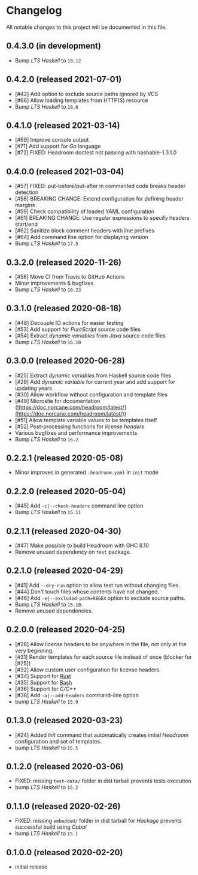 # Changelog
All notable changes to this project will be documented in this file.

## 0.4.3.0 (in development)
- Bump _LTS Haskell_ to `18.12`

## 0.4.2.0 (released 2021-07-01)
- [#42] Add option to exclude source paths ignored by VCS
- [#66] Allow loading templates from HTTP(S) resource
- Bump _LTS Haskell_ to `18.0`

## 0.4.1.0 (released 2021-03-14)
- [#69] Improve console output
- [#71] Add support for _Go_ language
- [#72] FIXED: Headroom doctest not passing with hashable-1.3.1.0

## 0.4.0.0 (released 2021-03-04)
- [#57] FIXED: put-before/put-after in commented code breaks header detection
- [#58] BREAKING CHANGE: Extend configuration for defining header margins
- [#59] Check compatibility of loaded YAML configuration
- [#61] BREAKING CHANGE: Use regular expressions to specify headers start/end
- [#62] Sanitize block comment headers with line prefixes
- [#64] Add command line option for displaying version
- Bump _LTS Haskell_ to `17.5`

## 0.3.2.0 (released 2020-11-26)
- [#56] Move CI from Travis to GitHub Actions
- Minor improvements & bugfixes
- Bump _LTS Haskell_ to `16.23`

## 0.3.1.0 (released 2020-08-18)
- [#48] Decouple IO actions for easier testing
- [#53] Add support for _PureScript_ source code files
- [#54] Extract _dynamic variables_ from _Java_ source code files
- Bump _LTS Haskell_ to `16.10`

## 0.3.0.0 (released 2020-06-28)
- [#25] Extract _dynamic variables_ from Haskell source code files
- [#29] Add _dynamic variable_ for current year and add support for updating years
- [#30] Allow workflow without configuration and template files
- [#49] Microsite for documentation ([https://doc.norcane.com/headroom/latest/](https://doc.norcane.com/headroom/latest/))
- [#51] Allow template variable values to be templates itself
- [#52] Post-processing functions for _license headers_
- Various bugfixes and performance improvements
- Bump _LTS Haskell_ to `16.2`

## 0.2.2.1 (released 2020-05-08)
- Minor improves in generated `.headroom.yaml` in `init` mode

## 0.2.2.0 (released 2020-05-04)
- [#45] Add `-c|--check-headers` command line option
- Bump _LTS Haskell_ to `15.11`

## 0.2.1.1 (released 2020-04-30)
- [#47] Make possible to build Headroom with GHC 8.10
- Remove unused dependency on `text` package.

## 0.2.1.0 (released 2020-04-29)
- [#41] Add `--dry-run` option to allow test run without changing files.
- [#44] Don't touch files whose contents have not changed.
- [#46] Add `-e|--excluded-path=REGEX` option to exclude source paths.
- Bump _LTS Haskell_ to `15.10`.
- Remove unused dependencies.

## 0.2.0.0 (released 2020-04-25)
- [#28] Allow license headers to be anywhere in the file, not only at the very beginning.
- [#31] Render templates for each source file instead of once (blocker for [#25])
- [#32] Allow custom user configuration for license headers.
- [#34] Support for [Rust](https://www.rust-lang.org/)
- [#35] Support for [Bash](https://www.gnu.org/software/bash/)
- [#36] Support for _C/C++_
- [#38] Add `-a|--add-headers` command-line option
- bump _LTS Haskell_ to `15.9`

## 0.1.3.0 (released 2020-03-23)
- [#24] Added _Init_ command that automatically creates initial _Headroom_ configuration and set of templates.
- bump _LTS Haskell_ to `15.5`

## 0.1.2.0 (released 2020-03-06)
- FIXED: missing `test-data/` folder in dist tarball prevents tests execution
- bump _LTS Haskell_ to `15.2`

## 0.1.1.0 (released 2020-02-26)
- FIXED: missing `embedded/` folder in dist tarball for _Hackage_ prevents successful build using _Cabal_
- bump _LTS Haskell_ to `15.1`

## 0.1.0.0 (released 2020-02-20)
- initial release
